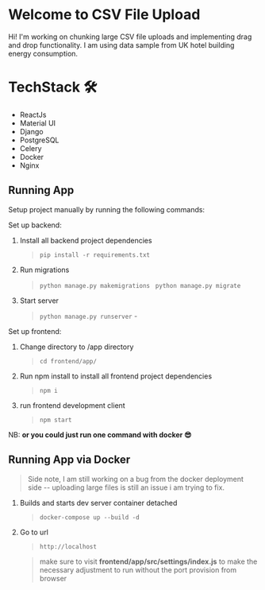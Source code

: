 # Welcome to CSV File Upload

Hi! I'm working on chunking large CSV file uploads and implementing drag and drop functionality. I am using data sample from UK hotel building energy consumption.  


# TechStack 🛠
- ReactJs
- Material UI
- Django
- PostgreSQL
- Celery
- Docker
- Nginx


## Running App

Setup project manually by running the following commands:

Set up backend:

 1. Install all backend project dependencies
	 >`pip install -r requirements.txt ` 
 
2.  Run migrations
	 >`python manage.py makemigrations`
	 >` python manage.py migrate`
	 
3.  Start server
	>`python manage.py runserver` - 

Set up frontend:
1. Change directory to /app directory
	> `cd frontend/app/` 
	
2. Run npm install to install all frontend project dependencies
	> `npm i` 
	
3. run frontend development client
	>`npm start` 


NB: **or you could just run one command with docker  😎**

## Running App via Docker

> Side note, I am still working on a bug from the docker deployment side -- uploading large files is still an issue i am trying to fix.


 1. Builds and starts dev server container detached
	> `docker-compose up --build -d`

2. Go to url
	>`http://localhost`  


	> make sure to visit **frontend/app/src/settings/index.js** to make the necessary adjustment to run without the port provision from browser


